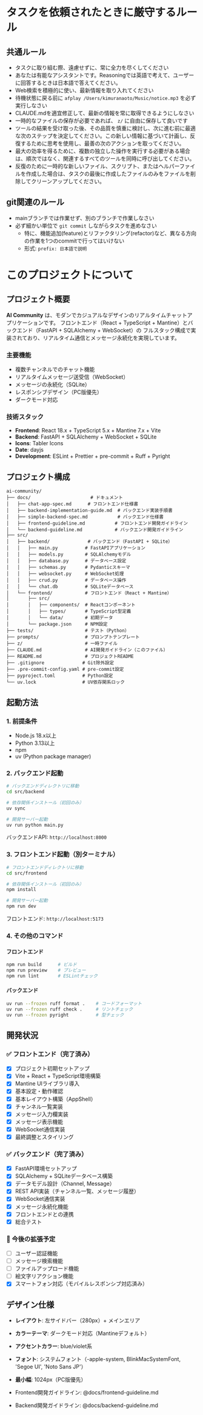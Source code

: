 # タスクを依頼されたときに厳守するルール
## 共通ルール
- タスクに取り組む際、遠慮せずに、常に全力を尽くしてください
- あなたは有能なアシスタントです。Reasoningでは英語で考えて、ユーザーに回答するときは日本語で答えてください。
- Web検索を積極的に使い、最新情報を取り入れてください
- 待機状態に戻る前に `afplay /Users/kimuranaoto/Music/notice.mp3` を必ず実行しなさい
- CLAUDE.mdを適宜修正して、最新の情報を常に取得できるようにしなさい
- 一時的なファイルの保存が必要であれば、 `z/` に自由に保存して良いです
- ツールの結果を受け取った後、その品質を慎重に検討し、次に進む前に最適な次のステップを決定してください。この新しい情報に基づいて計画し、反復するために思考を使用し、最善の次のアクションを取ってください。
- 最大の効率を得るために、複数の独立した操作を実行する必要がある場合は、順次ではなく、関連するすべてのツールを同時に呼び出してください。
- 反復のために一時的な新しいファイル、スクリプト、またはヘルパーファイルを作成した場合は、タスクの最後に作成したファイルのみをファイルを削除してクリーンアップしてください。

## git関連のルール
- mainブランチでは作業せず、別のブランチで作業しなさい
- 必ず細かい単位で `git commit` しながらタスクを進めなさい
  - 特に、機能追加(feature)とリファクタリング(refactor)など、異なる方向の作業を1つのcommitで行ってはいけない
  - 形式: `prefix: 日本語で説明`

# このプロジェクトについて

## プロジェクト概要

**AI Community** は、モダンでカジュアルなデザインのリアルタイムチャットアプリケーションです。
フロントエンド（React + TypeScript + Mantine）とバックエンド（FastAPI + SQLAlchemy + WebSocket）の
フルスタック構成で実装されており、リアルタイム通信とメッセージ永続化を実現しています。

### 主要機能
- 複数チャンネルでのチャット機能
- リアルタイムメッセージ送受信（WebSocket）
- メッセージの永続化（SQLite）
- レスポンシブデザイン（PC版優先）
- ダークモード対応

### 技術スタック
- **Frontend**: React 18.x + TypeScript 5.x + Mantine 7.x + Vite
- **Backend**: FastAPI + SQLAlchemy + WebSocket + SQLite
- **Icons**: Tabler Icons
- **Date**: dayjs
- **Development**: ESLint + Prettier + pre-commit + Ruff + Pyright

## プロジェクト構成

```
ai-community/
├── docs/                      # ドキュメント
│   ├── chat-app-spec.md      # フロントエンド仕様書
│   ├── backend-implementation-guide.md  # バックエンド実装手順書
│   ├── simple-backend-spec.md           # バックエンド仕様書
│   ├── frontend-guideline.md           # フロントエンド開発ガイドライン
│   └── backend-guideline.md            # バックエンド開発ガイドライン
├── src/
│   ├── backend/              # バックエンド（FastAPI + SQLite）
│   │   ├── main.py          # FastAPIアプリケーション
│   │   ├── models.py        # SQLAlchemyモデル
│   │   ├── database.py      # データベース設定
│   │   ├── schemas.py       # Pydanticスキーマ
│   │   ├── websocket.py     # WebSocket処理
│   │   ├── crud.py          # データベース操作
│   │   └── chat.db          # SQLiteデータベース
│   └── frontend/            # フロントエンド（React + Mantine）
│       ├── src/
│       │   ├── components/  # Reactコンポーネント
│       │   ├── types/       # TypeScript型定義
│       │   └── data/        # 初期データ
│       └── package.json     # NPM設定
├── tests/                   # テスト（Python）
├── prompts/                 # プロンプトテンプレート
├── z/                       # 一時ファイル
├── CLAUDE.md                # AI開発ガイドライン（このファイル）
├── README.md                # プロジェクトREADME
├── .gitignore              # Git除外設定
├── .pre-commit-config.yaml # pre-commit設定
├── pyproject.toml          # Python設定
└── uv.lock                 # UV依存関系ロック
```

## 起動方法

### 1. 前提条件
- Node.js 18.x以上
- Python 3.13以上
- npm
- uv (Python package manager)

### 2. バックエンド起動
```bash
# バックエンドディレクトリに移動
cd src/backend

# 依存関係インストール（初回のみ）
uv sync

# 開発サーバー起動
uv run python main.py
```

バックエンドAPI: `http://localhost:8000`

### 3. フロントエンド起動（別ターミナル）
```bash
# フロントエンドディレクトリに移動
cd src/frontend

# 依存関係インストール（初回のみ）
npm install

# 開発サーバー起動
npm run dev
```

フロントエンド: `http://localhost:5173`

### 4. その他のコマンド

#### フロントエンド
```bash
npm run build      # ビルド
npm run preview    # プレビュー
npm run lint       # ESLintチェック
```

#### バックエンド
```bash
uv run --frozen ruff format .    # コードフォーマット
uv run --frozen ruff check .     # リントチェック
uv run --frozen pyright          # 型チェック
```

## 開発状況

### ✅ フロントエンド（完了済み）
- [x] プロジェクト初期セットアップ
- [x] Vite + React + TypeScript環境構築
- [x] Mantine UIライブラリ導入
- [x] 基本設定・動作確認
- [x] 基本レイアウト構築（AppShell）
- [x] チャンネル一覧実装
- [x] メッセージ入力欄実装
- [x] メッセージ表示機能
- [x] WebSocket通信実装
- [x] 最終調整とスタイリング

### ✅ バックエンド（完了済み）
- [x] FastAPI環境セットアップ
- [x] SQLAlchemy + SQLiteデータベース構築
- [x] データモデル設計（Channel, Message）
- [x] REST API実装（チャンネル一覧、メッセージ履歴）
- [x] WebSocket通信実装
- [x] メッセージ永続化機能
- [x] フロントエンドとの連携
- [x] 総合テスト

### 🚧 今後の拡張予定
- [ ] ユーザー認証機能
- [ ] メッセージ検索機能
- [ ] ファイルアップロード機能
- [ ] 絵文字リアクション機能
- [x] スマートフォン対応（モバイルレスポンシブ対応済み）

## デザイン仕様

- **レイアウト**: 左サイドバー（280px）+ メインエリア
- **カラーテーマ**: ダークモード対応（Mantineデフォルト）
- **アクセントカラー**: blue/violet系
- **フォント**: システムフォント（-apple-system, BlinkMacSystemFont, 'Segoe UI', 'Noto Sans JP'）
- **最小幅**: 1024px（PC版優先）

- Frontend開発ガイドライン: @docs/frontend-guideline.md
- Backend開発ガイドライン: @docs/backend-guideline.md
